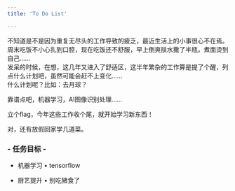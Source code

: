 ```yaml
---
title: 'To Do List'

---
```

不知道是不是因为重复无尽头的工作导致的疲乏，最近生活上的小事很心不在焉。  
周末吃饭不小心扎到口腔，现在吃饭还不舒服，早上倒爽肤水撒了半瓶，煮面烫到自己……  
发呆的时候，在想，这几年又进入了舒适区，这半年繁杂的工作算是提了个醒，列点什么计划吧，虽然可能会赶不上变化……  
什么计划呢？比如：去月球？  

靠谱点吧，机器学习，AI图像识别处理……  

立个flag，今年这些工作收个尾，就开始学习新东西！  

对，还有放假回家学几道菜。  

### - 任务目标 -  


* 机器学习 • tensorflow

* 厨艺提升 • 别吃猪食了  



